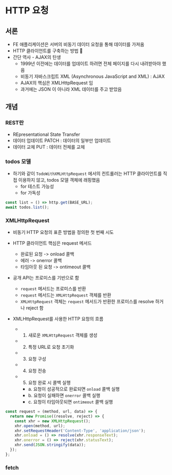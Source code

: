 # HTTP 요청

## 서론

- FE 애플리케이션은 서버의 비동기 데이터 요청을 통해 데이터를 가져옴
- HTTP 클라이언트를 구축하는 방법 🔎
- 간단 역사 - AJAX의 탄생
  - 1999년 이전에는 데이터를 업데이트 하려면 전체 페이지를 다시 내려받아야 했음
  - 비동기 자바스크립트 XML (Asynchronous JavaScript and XML) : AJAX
  - AJAX의 핵심은 XMLHttpRequest 임
  - 과거에는 JSON 이 아니라 XML 데이터를 주고 받았음

## 개념

### REST란

- REpresentational State Transfer
- 데이터 업데이트 PATCH : 데이터의 일부만 업데이트
- 데이터 교체 PUT : 데이터 전체를 교체

### todos 모델

- 하기와 같이 `TodoWithXMLHttpRequest` 에서의 컨트롤러는 HTTP 클라이언트를 직접 이용하지 않고, todos 모델 객체에 래핑했음
  - for 테스트 가능성
  - for 가독성

```typescript
const list = () => http.get(BASE_URL);
await todos.list();
```

### XMLHttpRequest

- 비동기 HTTP 요청의 표준 방법을 정의한 첫 번째 시도
- HTTP 클라이언트 핵심은 request 메서드
  - 완료된 요청 -> onload 콜백
  - 에러 -> onerror 콜백
  - 타임아웃 된 요청 -> ontimeout 콜백
- 공개 API는 프로미스를 기반으로 함

  - `request` 메서드는 프로미스를 반환
  - `request` 메서드는 `XMLHttpRequest` 객체를 반환
  - `XMLHttpRequest` 객체는 `request` 메서드가 반환한 프로미스를 resolve 하거나 reject 함

- XMLHttpRequest를 사용한 HTTP 요청의 흐름
  - 1. 새로운 `XMLHttpRequest` 객체를 생성
  - 2. 특정 URL로 요청 초기화
  - 3. 요청 구성
  - 4. 요청 전송
  - 5. 요청 완료 시 콜백 실행
    - a. 요청이 성공적으로 완료되면 `onload` 콜백 실행
    - b. 요청이 실패하면 `onerror` 콜백 실행
    - c. 요청이 타임아웃되면 `ontimeout` 콜백 실행

```typescript
const request = (method, url, data) => {
  return new Promise((resolve, reject) => {
    const xhr = new XMLHttpRequest();
    xhr.open(method, url);
    xhr.setRequestHeader('Content-Type', 'application/json');
    xhr.onload = () => resolve(xhr.responseText);
    xhr.onerror = () => reject(xhr.statusText);
    xhr.send(JSON.stringify(data));
  });
};
```

### fetch

